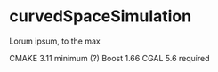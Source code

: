 # curvedSpaceSimulation

Lorum ipsum, to the max

CMAKE 3.11 minimum (?)
Boost 1.66
CGAL 5.6 required
